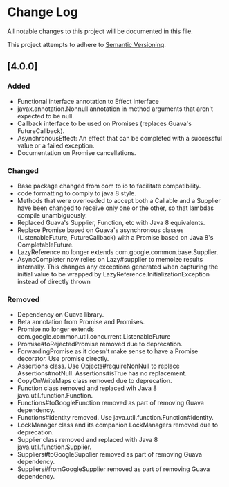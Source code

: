 # Change Log
All notable changes to this project will be documented in this file.

This project attempts to adhere to [Semantic Versioning](http://semver.org/).

## [4.0.0]
### Added
- Functional interface annotation to Effect interface
- javax.annotation.Nonnull annotation in method arguments that aren't expected to be null.
- Callback interface to be used on Promises (replaces Guava's FutureCallback).
- AsynchronousEffect: An effect that can be completed with a successful value or a failed exception.
- Documentation on Promise cancellations.

### Changed
- Base package changed from com to io to facilitate compatibility.
- code formatting to comply to java 8 style.
- Methods that were overloaded to accept both a Callable and a Supplier have been changed to receive only one or the other, so that lambdas compile unambiguously.
- Replaced Guava's Supplier, Function, etc with Java 8 equivalents.
- Replace Promise based on Guava's asynchronous classes (ListenableFuture, FutureCallback) with a Promise based on Java 8's CompletableFuture.
- LazyReference no longer extends com.google.common.base.Supplier.
- AsyncCompleter now relies on Lazy#supplier to memoize results internally. This changes any exceptions generated when capturing the initial value to
be wrapped by LazyReference.InitializationException instead of directly thrown

### Removed
- Dependency on Guava library.
- Beta annotation from Promise and Promises.
- Promise no longer extends com.google.common.util.concurrent.ListenableFuture
- Promise#toRejectedPromise removed due to deprecation.
- ForwardingPromise as it doesn't make sense to have a Promise decorator. Use promise directly.
- Assertions class. Use Objects#requireNonNull to replace Assertions#notNull. Assertions#isTrue has no replacement.
- CopyOnWriteMaps class removed due to deprecation.
- Function class removed and replaced wih Java 8 java.util.function.Function.
- Functions#toGoogleFunction removed as part of removing Guava dependency.
- Functions#identity removed. Use java.util.function.Function#identity.
- LockManager class and its companion LockManagers removed due to deprecation.
- Supplier class removed and replaced with Java 8 java.util.function.Supplier.
- Suppliers#toGoogleSupplier removed as part of removing Guava dependency.
- Suppliers#fromGoogleSupplier removed as part of removing Guava dependency.